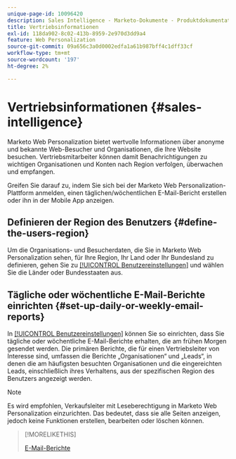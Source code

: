 ```yaml
---
unique-page-id: 10096420
description: Sales Intelligence - Marketo-Dokumente - Produktdokumentation
title: Vertriebsinformationen
exl-id: 118da902-8c02-413b-8959-2e970d3dd9a4
feature: Web Personalization
source-git-commit: 09a656c3a0d0002edfa1a61b987bff4c1dff33cf
workflow-type: tm+mt
source-wordcount: '197'
ht-degree: 2%

---
```


# Vertriebsinformationen {#sales-intelligence}

Marketo Web Personalization bietet wertvolle Informationen über anonyme und bekannte Web-Besucher und Organisationen, die Ihre Website besuchen. Vertriebsmitarbeiter können damit Benachrichtigungen zu wichtigen Organisationen und Konten nach Region verfolgen, überwachen und empfangen.

Greifen Sie darauf zu, indem Sie sich bei der Marketo Web Personalization-Plattform anmelden, einen täglichen/wöchentlichen E-Mail-Bericht erstellen oder ihn in der Mobile App anzeigen.

## Definieren der Region des Benutzers {#define-the-users-region}

Um die Organisations- und Besucherdaten, die Sie in Marketo Web Personalization sehen, für Ihre Region, Ihr Land oder Ihr Bundesland zu definieren, gehen Sie zu [[!UICONTROL Benutzereinstellungen]](/help/marketo/product-docs/web-personalization/getting-started/user-settings.md) und wählen Sie die Länder oder Bundesstaaten aus.

## Tägliche oder wöchentliche E-Mail-Berichte einrichten {#set-up-daily-or-weekly-email-reports}

In [[!UICONTROL Benutzereinstellungen]](/help/marketo/product-docs/web-personalization/getting-started/user-settings.md) können Sie so einrichten, dass Sie tägliche oder wöchentliche E-Mail-Berichte erhalten, die am frühen Morgen gesendet werden. Die primären Berichte, die für einen Vertriebsleiter von Interesse sind, umfassen die Berichte „Organisationen“ und „Leads“, in denen die am häufigsten besuchten Organisationen und die eingereichten Leads, einschließlich ihres Verhaltens, aus der spezifischen Region des Benutzers angezeigt werden.

>[!NOTE]
>
>Es wird empfohlen, Verkaufsleiter mit Leseberechtigung in Marketo Web Personalization einzurichten. Das bedeutet, dass sie alle Seiten anzeigen, jedoch keine Funktionen erstellen, bearbeiten oder löschen können.

>[!MORELIKETHIS]
>
>[E-Mail-Berichte](/help/marketo/product-docs/web-personalization/reporting-for-web-personalization/email-reports.md)
